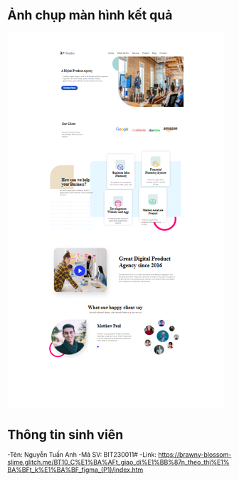 # Ảnh chụp màn hình kết quả

![Hình ảnh kết quả](ketqua.png)

# Thông tin sinh viên
-Tên: Nguyễn Tuấn Anh
-Mã SV: BIT230011#
-Link: https://brawny-blossom-slime.glitch.me/BT10_C%E1%BA%AFt_giao_di%E1%BB%87n_theo_thi%E1%BA%BFt_k%E1%BA%BF_figma_(P1)/index.htm